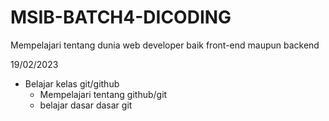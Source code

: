 # MSIB-BATCH4-DICODING
Mempelajari tentang dunia web developer baik front-end maupun backend

19/02/2023
- Belajar kelas git/github
  * Mempelajari tentang github/git
  * belajar dasar dasar git
